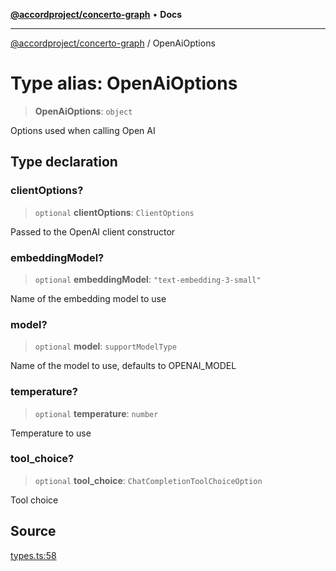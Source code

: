 [**@accordproject/concerto-graph**](../README.md) • **Docs**

***

[@accordproject/concerto-graph](../README.md) / OpenAiOptions

# Type alias: OpenAiOptions

> **OpenAiOptions**: `object`

Options used when calling Open AI

## Type declaration

### clientOptions?

> `optional` **clientOptions**: `ClientOptions`

Passed to the OpenAI client constructor

### embeddingModel?

> `optional` **embeddingModel**: `"text-embedding-3-small"`

Name of the embedding model to use

### model?

> `optional` **model**: `supportModelType`

Name of the model to use, defaults to OPENAI_MODEL

### temperature?

> `optional` **temperature**: `number`

Temperature to use

### tool\_choice?

> `optional` **tool\_choice**: `ChatCompletionToolChoiceOption`

Tool choice

## Source

[types.ts:58](https://github.com/accordproject/lab-concerto-graph/blob/5d30e3cf29c8b84c4d23ee33ec8546f97f22bfdd/src/types.ts#L58)
